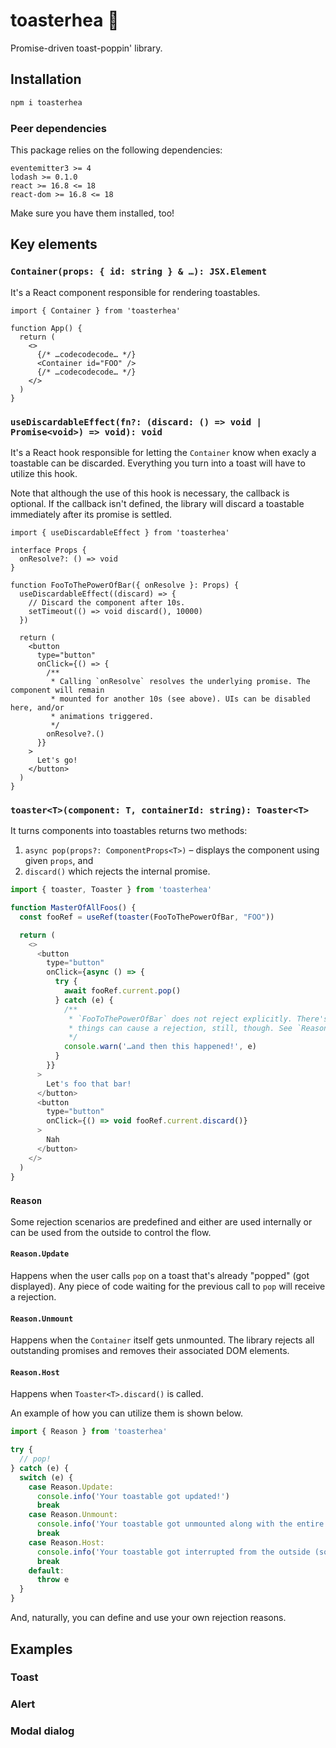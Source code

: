 # toasterhea 🍞

Promise-driven toast-poppin' library.

## Installation

```bash
npm i toasterhea
```

### Peer dependencies

This package relies on the following dependencies:

```
eventemitter3 >= 4
lodash >= 0.1.0
react >= 16.8 <= 18
react-dom >= 16.8 <= 18
```

Make sure you have them installed, too!

## Key elements

### `Container(props: { id: string } & …): JSX.Element`

It's a React component responsible for rendering toastables.

```tsx
import { Container } from 'toasterhea'

function App() {
  return (
    <>
      {/* …codecodecode… */}
      <Container id="FOO" />
      {/* …codecodecode… */}
    </>
  )
}
```

### `useDiscardableEffect(fn?: (discard: () => void | Promise<void>) => void): void`

It's a React hook responsible for letting the `Container` know when exacly a toastable can be discarded. Everything you turn into a toast will have to utilize this hook.

Note that although the use of this hook is necessary, the callback is optional. If the callback isn't defined, the library will discard a toastable immediately after its promise is settled.

```tsx
import { useDiscardableEffect } from 'toasterhea'

interface Props {
  onResolve?: () => void
}

function FooToThePowerOfBar({ onResolve }: Props) {
  useDiscardableEffect((discard) => {
    // Discard the component after 10s.
    setTimeout(() => void discard(), 10000)
  })

  return (
    <button
      type="button"
      onClick={() => {
        /**
         * Calling `onResolve` resolves the underlying promise. The component will remain
         * mounted for another 10s (see above). UIs can be disabled here, and/or
         * animations triggered.
         */
        onResolve?.()
      }}
    >
      Let's go!
    </button>
  )
}
```

### `toaster<T>(component: T, containerId: string): Toaster<T>`

It turns components into toastables returns two methods:
1. `async pop(props?: ComponentProps<T>)` – displays the component using given `props`, and
2. `discard()` which rejects the internal promise.

```js
import { toaster, Toaster } from 'toasterhea'

function MasterOfAllFoos() {
  const fooRef = useRef(toaster(FooToThePowerOfBar, "FOO"))

  return (
    <>
      <button
        type="button"
        onClick={async () => {
          try {
            await fooRef.current.pop()
          } catch (e) {
            /**
             * `FooToThePowerOfBar` does not reject explicitly. There's no UI for it. Few
             * things can cause a rejection, still, though. See `Reason` section for details.
             */
            console.warn('…and then this happened!', e)
          }
        }}
      >
        Let's foo that bar!
      </button>
      <button
        type="button"
        onClick={() => void fooRef.current.discard()}
      >
        Nah
      </button>
    </>
  )
}
```

### `Reason`

Some rejection scenarios are predefined and either are used internally or can be used from the outside to control the flow.

#### `Reason.Update`

Happens when the user calls `pop` on a toast that's already "popped" (got displayed). Any piece of code waiting for the previous call to `pop` will receive a rejection.

#### `Reason.Unmount`

Happens when the `Container` itself gets unmounted. The library rejects all outstanding promises and removes their associated DOM elements.

#### `Reason.Host`

Happens when `Toaster<T>.discard()` is called.

An example of how you can utilize them is shown below.

```js
import { Reason } from 'toasterhea'

try {
  // pop!
} catch (e) {
  switch (e) {
    case Reason.Update:
      console.info('Your toastable got updated!')
      break
    case Reason.Unmount:
      console.info('Your toastable got unmounted along with the entire `Container`.')
      break
    case Reason.Host:
      console.info('Your toastable got interrupted from the outside (someone called its `discard`).')
      break
    default:
      throw e
  }
}
```

And, naturally, you can define and use your own rejection reasons.

## Examples

### Toast

### Alert

### Modal dialog
